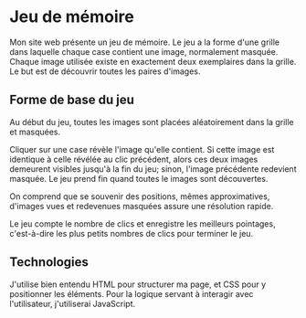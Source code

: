 ﻿# Jeu de mémoire

Mon site web présente un jeu de mémoire. Le jeu a la forme d'une grille dans laquelle chaque case contient une image, normalement masquée. Chaque image utilisée existe en exactement deux exemplaires dans la grille. Le but est de découvrir toutes les paires d'images. 

## Forme de base du jeu
Au début du jeu, toutes les images sont placées aléatoirement dans la grille et masquées.

Cliquer sur une case révèle l'image qu'elle contient. Si cette image est identique à celle  révélée au clic précédent, alors ces deux images demeurent visibles jusqu'à la fin du jeu; sinon, l'image précédente redevient masquée. Le jeu prend fin quand toutes le images sont découvertes.

On comprend que se souvenir des positions, mêmes approximatives, d'images vues et redevenues masquées assure une résolution rapide. 

Le jeu compte le nombre de clics et enregistre les meilleurs pointages, c'est-à-dire les plus petits nombres de clics pour terminer le jeu.


## Technologies
J'utilise bien entendu HTML pour structurer ma page, et CSS pour y positionner les éléments. Pour la logique servant à interagir avec l'utilisateur, j'utiliserai JavaScript. 